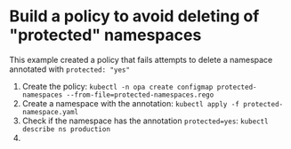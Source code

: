 # Build a policy to avoid deleting of "protected" namespaces


This example created a policy that fails attempts to delete a namespace annotated with `protected: "yes"`

1. Create the policy: `kubectl -n opa create configmap protected-namespaces --from-file=protected-namespaces.rego`
1. Create a namespace with the annotation: `kubectl apply -f protected-namespace.yaml`
1. Check if the namespace has the annotation `protected=yes`: `kubectl describe ns production`
1. 